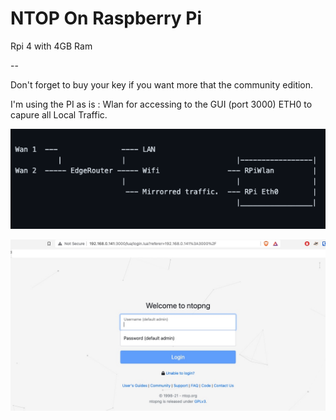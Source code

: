 # NTOP On Raspberry Pi

Rpi 4 with 4GB Ram

--

Don't forget to buy your key if you want more that the community edition.

I'm using the PI as is :
Wlan for accessing to the GUI (port 3000)
ETH0 to capure all Local Traffic.

![alt text](https://github.com/jsopdebeeck/NTOPonPi/blob/main/Screenshot%202021-11-07%20at%2012.10.24.png)


![alt text](https://github.com/jsopdebeeck/NTOPonPi/blob/main/Untitled.jpg)
